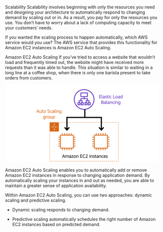 Scalability
Scalability involves beginning with only the resources you need and designing your architecture to automatically respond to changing demand by scaling out or in. As a result, you pay for only the resources you use. You don’t have to worry about a lack of computing capacity to meet your customers’ needs.

If you wanted the scaling process to happen automatically, which AWS service would you use? The AWS service that provides this functionality for Amazon EC2 instances is Amazon EC2 Auto Scaling.

Amazon EC2 Auto Scaling
If you’ve tried to access a website that wouldn’t load and frequently timed out, the website might have received more requests than it was able to handle. This situation is similar to waiting in a long line at a coffee shop, when there is only one barista present to take orders from customers.

![alt text](image.png)


Amazon EC2 Auto Scaling enables you to automatically add or remove Amazon EC2 instances in response to changing application demand. By automatically scaling your instances in and out as needed, you are able to maintain a greater sense of application availability.

Within Amazon EC2 Auto Scaling, you can use two approaches: dynamic scaling and predictive scaling.

- Dynamic scaling responds to changing demand.

 - Predictive scaling automatically schedules the right number of Amazon EC2 instances based on predicted demand.

